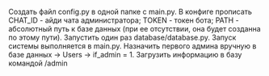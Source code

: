 Создать файл config.py в одной папке с main.py. В конфиге прописать CHAT_ID - айди чата администратора; 
TOKEN - токен бота; PATH - абсолютный путь к базе данных (при ее отсутствии, она будет созданна по этому пути). Запустить один раз database/database.py. Запуск системы выполняется в main.py.
Назначить первого админа вручную в базе данных -> Users -> if_admin = 1. 
Загрузить информацию в базу командой /admin
